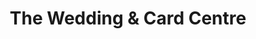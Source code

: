 ---
title: "The Wedding & Card Centre"
url: /glasgow/the-wedding-und-card-centre/
shop: Andenken
---
